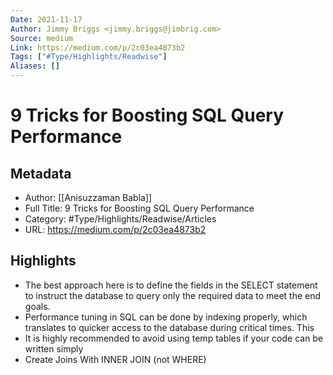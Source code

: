 ```yaml
---
Date: 2021-11-17
Author: Jimmy Briggs <jimmy.briggs@jimbrig.com>
Source: medium
Link: https://medium.com/p/2c03ea4873b2
Tags: ["#Type/Highlights/Readwise"]
Aliases: []
---
```

# 9 Tricks for Boosting SQL Query Performance

## Metadata
- Author: [[Anisuzzaman Babla]]
- Full Title: 9 Tricks for Boosting SQL Query Performance
- Category: #Type/Highlights/Readwise/Articles
- URL: https://medium.com/p/2c03ea4873b2

## Highlights
- The best approach here is to define the fields in the SELECT statement to instruct the database to query only the required data to meet the end goals.
- Performance tuning in SQL can be done by indexing properly, which translates to quicker access to the database during critical times. This
- It is highly recommended to avoid using temp tables if your code can be written simply
- Create Joins With INNER JOIN (not WHERE)
